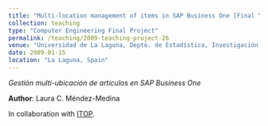 ```yaml
---
title: "Multi-location management of items in SAP Business One [Final Year Project supervised in 2009]"
collection: teaching
type: "Computer Engineering Final Project"
permalink: /teaching/2009-teaching-project-26
venue: "Universidad de La Laguna, Depto. de Estadística, Investigación Operativa y Computación"
date: 2009-01-15
location: "La Laguna, Spain"
---
```

*Gestión multi-ubicación de artículos en SAP Business One*

**Author**: Laura C. Méndez-Medina

In collaboration with [ITOP](http://itop.es).
